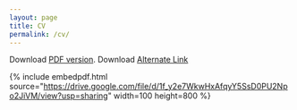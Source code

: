 ```yaml
---
layout: page
title: CV
permalink: /cv/
---
```


Download [PDF version](pdfs/CV_Paraskevopoulos.pdf).
Download [Alternate Link](https://drive.google.com/file/d/1f_y2e7WkwHxAfqyY5SsD0PU2Npo2JiVM/view?usp=sharing)

{% include embedpdf.html source="https://drive.google.com/file/d/1f_y2e7WkwHxAfqyY5SsD0PU2Npo2JiVM/view?usp=sharing" width=100 height=800 %}
